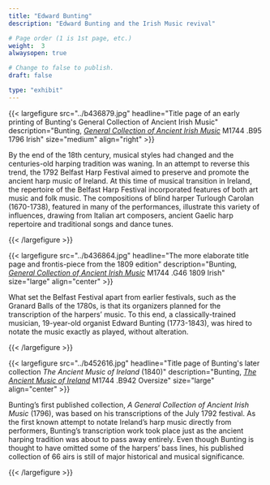 ```yaml
---
title: "Edward Bunting"
description: "Edward Bunting and the Irish Music revival"

# Page order (1 is 1st page, etc.)
weight:  3
alwaysopen: true

# Change to false to publish.
draft: false

type: "exhibit"
---
```

{{< largefigure src="../b436879.jpg" headline="Title page of an early printing of Bunting's General Collection of Ancient Irish Music" description="Bunting, *[General Collection of Ancient Irish Music](https://bc-primo.hosted.exlibrisgroup.com/primo-explore/fulldisplay?docid=ALMA-BC21345010510001021&context=L&vid=bclib_new&search_scope=bcl&tab=bcl_only&lang=en_US)* M1744 .B95 1796 Irish" size="medium" align="right" >}}



By the end of the 18th century, musical styles had changed and the centuries-old harping tradition was waning. In an attempt to reverse this trend, the 1792 Belfast Harp Festival aimed to preserve and promote the ancient harp music of Ireland. At this time of musical transition in Ireland, the repertoire of the Belfast Harp Festival incorporated features of both art music and folk music. The compositions of blind harper Turlough Carolan (1670-1738), featured in many of the performances, illustrate this variety of influences, drawing from Italian art composers, ancient Gaelic harp repertoire and traditional songs and dance tunes.



{{< /largefigure >}}



{{< largefigure src="../b436864.jpg" headline="The more elaborate title page and frontis-piece from the 1809 edition" description="Bunting, *[General Collection of Ancient Irish Music](https://bc-primo.hosted.exlibrisgroup.com/primo-explore/fulldisplay?docid=ALMA-BC21344993590001021&context=L&vid=bclib_new&search_scope=bcl&tab=bcl_only&lang=en_US)* M1744 .G46 1809 Irish" size="large" align="center" >}}


What set the Belfast Festival apart from earlier festivals, such as the Granard Balls of the 1780s, is that its organizers planned for the transcription of the harpers’ music. To this end, a classically-trained musician, 19-year-old organist Edward Bunting (1773-1843), was hired to notate the music exactly as played, without alteration.


{{< /largefigure >}}



{{< largefigure src="../b452616.jpg" headline="Title page of Bunting's later collection *The Ancient Music of Ireland* (1840)" description="Bunting, *[The Ancient Music of Ireland](https://bc-primo.hosted.exlibrisgroup.com/primo-explore/fulldisplay?docid=ALMA-BC21364943660001021&context=L&vid=bclib_new&search_scope=bcl&tab=bcl_only&lang=en_US)* M1744 .B942 Oversize" size="large" align="center" >}}

Bunting’s first published collection, *A General Collection of Ancient Irish Music* (1796), was based on his transcriptions of the July 1792 festival. As the first known attempt to notate Ireland’s harp music directly from performers, Bunting’s transcription work took place just as the ancient harping tradition was about to pass away entirely. Even though Bunting is thought to have omitted some of the harpers’ bass lines, his published collection of 66 airs is still of major historical and musical significance.


{{< /largefigure >}}
